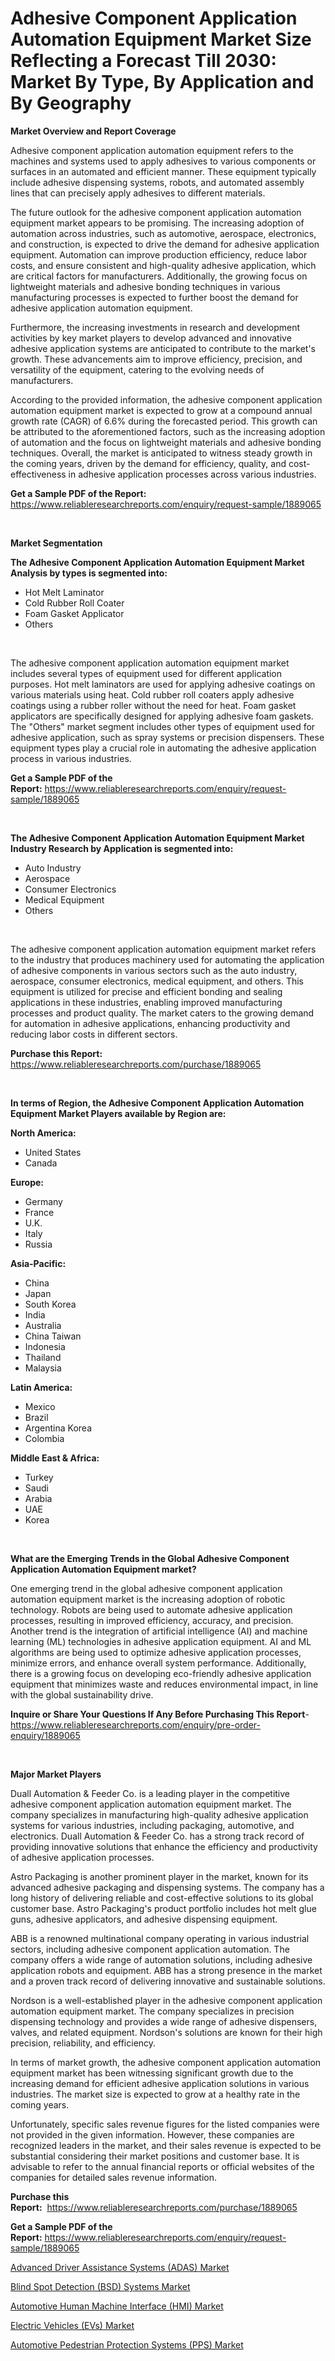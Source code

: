 <p><h1>Adhesive Component Application Automation Equipment Market Size Reflecting a Forecast Till 2030: Market By Type, By Application and By Geography</h1></p><p><strong>Market Overview and Report Coverage</strong></p>
<p><p>Adhesive component application automation equipment refers to the machines and systems used to apply adhesives to various components or surfaces in an automated and efficient manner. These equipment typically include adhesive dispensing systems, robots, and automated assembly lines that can precisely apply adhesives to different materials.</p><p>The future outlook for the adhesive component application automation equipment market appears to be promising. The increasing adoption of automation across industries, such as automotive, aerospace, electronics, and construction, is expected to drive the demand for adhesive application equipment. Automation can improve production efficiency, reduce labor costs, and ensure consistent and high-quality adhesive application, which are critical factors for manufacturers. Additionally, the growing focus on lightweight materials and adhesive bonding techniques in various manufacturing processes is expected to further boost the demand for adhesive application automation equipment.</p><p>Furthermore, the increasing investments in research and development activities by key market players to develop advanced and innovative adhesive application systems are anticipated to contribute to the market's growth. These advancements aim to improve efficiency, precision, and versatility of the equipment, catering to the evolving needs of manufacturers.</p><p>According to the provided information, the adhesive component application automation equipment market is expected to grow at a compound annual growth rate (CAGR) of 6.6% during the forecasted period. This growth can be attributed to the aforementioned factors, such as the increasing adoption of automation and the focus on lightweight materials and adhesive bonding techniques. Overall, the market is anticipated to witness steady growth in the coming years, driven by the demand for efficiency, quality, and cost-effectiveness in adhesive application processes across various industries.</p></p>
<p><strong>Get a Sample PDF of the Report:</strong> <a href="https://www.reliableresearchreports.com/enquiry/request-sample/1889065">https://www.reliableresearchreports.com/enquiry/request-sample/1889065</a></p>
<p>&nbsp;</p>
<p><strong>Market Segmentation</strong></p>
<p><strong>The Adhesive Component Application Automation Equipment Market Analysis by types is segmented into:</strong></p>
<p><ul><li>Hot Melt Laminator</li><li>Cold Rubber Roll Coater</li><li>Foam Gasket Applicator</li><li>Others</li></ul></p>
<p>&nbsp;</p>
<p><p>The adhesive component application automation equipment market includes several types of equipment used for different application purposes. Hot melt laminators are used for applying adhesive coatings on various materials using heat. Cold rubber roll coaters apply adhesive coatings using a rubber roller without the need for heat. Foam gasket applicators are specifically designed for applying adhesive foam gaskets. The "Others" market segment includes other types of equipment used for adhesive application, such as spray systems or precision dispensers. These equipment types play a crucial role in automating the adhesive application process in various industries.</p></p>
<p><strong>Get a Sample PDF of the Report:</strong>&nbsp;<a href="https://www.reliableresearchreports.com/enquiry/request-sample/1889065">https://www.reliableresearchreports.com/enquiry/request-sample/1889065</a></p>
<p>&nbsp;</p>
<p><strong>The Adhesive Component Application Automation Equipment Market Industry Research by Application is segmented into:</strong></p>
<p><ul><li>Auto Industry</li><li>Aerospace</li><li>Consumer Electronics</li><li>Medical Equipment</li><li>Others</li></ul></p>
<p>&nbsp;</p>
<p><p>The adhesive component application automation equipment market refers to the industry that produces machinery used for automating the application of adhesive components in various sectors such as the auto industry, aerospace, consumer electronics, medical equipment, and others. This equipment is utilized for precise and efficient bonding and sealing applications in these industries, enabling improved manufacturing processes and product quality. The market caters to the growing demand for automation in adhesive applications, enhancing productivity and reducing labor costs in different sectors.</p></p>
<p><strong>Purchase this Report:</strong>&nbsp; <a href="https://www.reliableresearchreports.com/purchase/1889065">https://www.reliableresearchreports.com/purchase/1889065</a></p>
<p>&nbsp;</p>
<p><strong>In terms of Region, the Adhesive Component Application Automation Equipment Market Players available by Region are:</strong></p>
<p>
    <p> <strong> North America: </strong>
        <ul>
            <li>United States</li>
            <li>Canada</li>
        </ul>
        </p> 
    <p> <strong> Europe: </strong>
        <ul>
            <li>Germany</li>
            <li>France</li>
            <li>U.K.</li>
            <li>Italy</li>
            <li>Russia</li>
        </ul>
        </p> 
    <p> <strong> Asia-Pacific: </strong>
        <ul>
            <li>China</li>
            <li>Japan</li>
            <li>South Korea</li>
            <li>India</li>
            <li>Australia</li>
            <li>China Taiwan</li>
            <li>Indonesia</li>
            <li>Thailand</li>
            <li>Malaysia</li>
        </ul>
        </p> 
    <p> <strong> Latin America: </strong>
        <ul>
            <li>Mexico</li>
            <li>Brazil</li>
            <li>Argentina Korea</li>
            <li>Colombia</li>
        </ul>
        </p> 
    <p> <strong> Middle East & Africa: </strong>
        <ul>
            <li>Turkey</li>
            <li>Saudi</li>
            <li>Arabia</li>
            <li>UAE</li>
            <li>Korea</li>
        </ul>
    </p>
    </p>
<p>&nbsp;</p>
<p><strong>What are the Emerging Trends in the Global Adhesive Component Application Automation Equipment market?</strong></p>
<p><p>One emerging trend in the global adhesive component application automation equipment market is the increasing adoption of robotic technology. Robots are being used to automate adhesive application processes, resulting in improved efficiency, accuracy, and precision. Another trend is the integration of artificial intelligence (AI) and machine learning (ML) technologies in adhesive application equipment. AI and ML algorithms are being used to optimize adhesive application processes, minimize errors, and enhance overall system performance. Additionally, there is a growing focus on developing eco-friendly adhesive application equipment that minimizes waste and reduces environmental impact, in line with the global sustainability drive.</p></p>
<p><strong>Inquire or Share Your Questions If Any Before Purchasing This Report</strong>- <a href="https://www.reliableresearchreports.com/enquiry/pre-order-enquiry/1889065">https://www.reliableresearchreports.com/enquiry/pre-order-enquiry/1889065</a></p>
<p>&nbsp;</p>
<p><strong>Major Market Players</strong></p>
<p><p>Duall Automation & Feeder Co. is a leading player in the competitive adhesive component application automation equipment market. The company specializes in manufacturing high-quality adhesive application systems for various industries, including packaging, automotive, and electronics. Duall Automation & Feeder Co. has a strong track record of providing innovative solutions that enhance the efficiency and productivity of adhesive application processes.</p><p>Astro Packaging is another prominent player in the market, known for its advanced adhesive packaging and dispensing systems. The company has a long history of delivering reliable and cost-effective solutions to its global customer base. Astro Packaging's product portfolio includes hot melt glue guns, adhesive applicators, and adhesive dispensing equipment.</p><p>ABB is a renowned multinational company operating in various industrial sectors, including adhesive component application automation. The company offers a wide range of automation solutions, including adhesive application robots and equipment. ABB has a strong presence in the market and a proven track record of delivering innovative and sustainable solutions.</p><p>Nordson is a well-established player in the adhesive component application automation equipment market. The company specializes in precision dispensing technology and provides a wide range of adhesive dispensers, valves, and related equipment. Nordson's solutions are known for their high precision, reliability, and efficiency.</p><p>In terms of market growth, the adhesive component application automation equipment market has been witnessing significant growth due to the increasing demand for efficient adhesive application solutions in various industries. The market size is expected to grow at a healthy rate in the coming years.</p><p>Unfortunately, specific sales revenue figures for the listed companies were not provided in the given information. However, these companies are recognized leaders in the market, and their sales revenue is expected to be substantial considering their market positions and customer base. It is advisable to refer to the annual financial reports or official websites of the companies for detailed sales revenue information.</p></p>
<p><strong>Purchase this Report:</strong>&nbsp;&nbsp;<a href="https://www.reliableresearchreports.com/purchase/1889065">https://www.reliableresearchreports.com/purchase/1889065</a></p>
<p></p>
<p><strong>Get a Sample PDF of the Report:</strong>&nbsp;<a href="https://www.reliableresearchreports.com/enquiry/request-sample/1889065">https://www.reliableresearchreports.com/enquiry/request-sample/1889065</a></p>
<p><p><a href="https://medium.com/@anamariaagolli86/advanced-driver-assistance-systems-adas-market-trends-forecast-and-competitive-analysis-to-bdb27747e378">Advanced Driver Assistance Systems (ADAS) Market</a></p><p><a href="https://medium.com/@melissaarnold2022/blind-spot-detection-bsd-systems-market-outlook-industry-overview-and-forecast-2023-to-2030-5a8b4b955082">Blind Spot Detection (BSD) Systems Market</a></p><p><a href="https://medium.com/@heatherhall44/automotive-human-machine-interface-hmi-market-share-evolution-and-market-growth-trends-2023-2030-f3ece2379a3c">Automotive Human Machine Interface (HMI) Market</a></p><p><a href="https://medium.com/@entelaloshi55/electric-vehicles-evs-market-insights-into-market-cagr-market-trends-and-growth-strategies-cf845afc57c8">Electric Vehicles (EVs) Market</a></p><p><a href="https://medium.com/@jessicaelliott65/automotive-pedestrian-protection-systems-pps-market-competitive-analysis-market-trends-and-f5407cfd0b09">Automotive Pedestrian Protection Systems (PPS) Market</a></p></p>